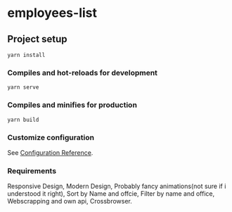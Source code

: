 # employees-list

## Project setup
```
yarn install
```

### Compiles and hot-reloads for development
```
yarn serve
```

### Compiles and minifies for production
```
yarn build
```

### Customize configuration
See [Configuration Reference](https://cli.vuejs.org/config/).



### Requirements
Responsive Design,
Modern Design,
Probably fancy animations(not sure if i understood it right),
Sort by Name and offcie,
Filter by name and office,
Webscrapping and own api,
Crossbrowser.
